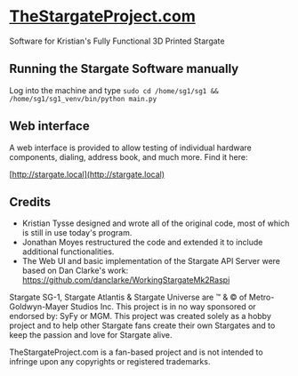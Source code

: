 # [TheStargateProject.com](https://TheStargateProject.com)
Software for Kristian's Fully Functional 3D Printed Stargate 

## Running the Stargate Software manually
Log into the machine and type `sudo cd /home/sg1/sg1 && /home/sg1/sg1_venv/bin/python main.py`

## Web interface
A web interface is provided to allow testing of individual hardware components, dialing, address book, and much more. Find it here:

[http://stargate.local](http://stargate.local)

## Credits
- Kristian Tysse designed and wrote all of the original code, most of which is still in use today's program.
- Jonathan Moyes restructured the code and extended it to include additional functionalities.
- The Web UI and basic implementation of the Stargate API Server were based on Dan Clarke's work: https://github.com/danclarke/WorkingStargateMk2Raspi

Stargate SG-1, Stargate Atlantis & Stargate Universe are ™ & © of Metro-Goldwyn-Mayer Studios Inc.  This project is in no way sponsored or endorsed by: SyFy or MGM. This project was created solely as a hobby project and to help other Stargate fans create their own Stargates and to keep the passion and love for Stargate alive. 

TheStargateProject.com is a fan-based project and is not intended to infringe upon any copyrights or registered trademarks.
